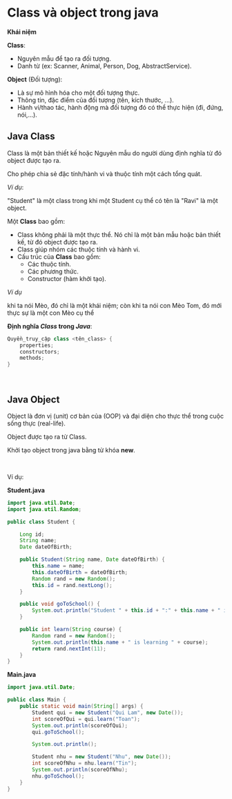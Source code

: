 # Class và object trong java

**Khái niệm**

**Class**:
- Nguyên mẫu để tạo ra đối tượng.
- Danh từ (ex: Scanner, Animal, Person, Dog, AbstractService).

**Object** (Đối tượng): 
- Là sự mô hình hóa cho một đối tượng thực.
- Thông tin, đặc điểm của đối tượng (tên, kích thước, ...).
- Hành vi/thao tác, hành động mà đối tượng đó có thể thực hiện (đi, đứng, nói,...).

## Java Class

Class là một bản thiết kế hoặc Nguyên mẫu do người dùng định nghĩa từ đó object được tạo ra.

Cho phép chia sẻ đặc tính/hành vi và thuộc tính một cách tổng quát.

*Ví dụ*:

"Student" là một class trong khi một Student cụ thể có tên là "Ravi" là một object.

Một **Class** bao gồm:
- Class không phải là một thực thể. Nó chỉ là một bản mẫu hoặc bản thiết kế, từ đó object được tạo ra.
- Class giúp nhóm các thuộc tính và hành vi.
- Cấu trúc của **Class** bao gồm:
  - Các thuộc tính.
  - Các phương thức.
  - Constructor (hàm khởi tạo).

*Ví dụ*

khi ta nói Mèo, đó chỉ là một khái niệm; còn khi ta nói con Mèo Tom, đó mới thực sự là một con Mèo cụ thể

**Định nghĩa *Class* trong *Java***:
```java
Quyền_truy_cập class <tên_class> {
    properties;
    constructors; 
    methods;
}
```

<br />

## Java Object

Object là đơn vị (unit) cơ bản của (OOP) và đại diện cho thực thể trong cuộc sống thực (real-life).

Object được tạo ra từ Class.

Khởi tạo object trong java bằng từ khóa **new**.

<br />

Ví dụ:

**Student.java**
```java
import java.util.Date;
import java.util.Random;

public class Student {

    Long id;
    String name;
    Date dateOfBirth;

    public Student(String name, Date dateOfBirth) {
        this.name = name;
        this.dateOfBirth = dateOfBirth;
        Random rand = new Random();
        this.id = rand.nextLong();
    }

    public void goToSchool() {
        System.out.println("Student " + this.id + ":" + this.name + " is going to school");
    }

    public int learn(String course) {
        Random rand = new Random();
        System.out.println(this.name + " is learning " + course);
        return rand.nextInt(11);
    }
}
```

**Main.java**
```java
import java.util.Date;

public class Main {
    public static void main(String[] args) {
        Student qui = new Student("Qui Lam", new Date());
        int scoreOfQui = qui.learn("Toan");
        System.out.println(scoreOfQui);
        qui.goToSchool();

        System.out.println();

        Student nhu = new Student("Nhu", new Date());
        int scoreOfNhu = nhu.learn("Tin");
        System.out.println(scoreOfNhu);
        nhu.goToSchool();
    }
}
```
